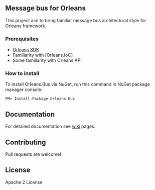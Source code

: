 ## Message bus for Orleans

This project aim to bring familiar message bus architectural style for Orleans framework.

### Prerequisites
- [Orleans SDK](https://orleans.codeplex.com/wikipage?title=Orleans%20Setup%20for%20Developers&referringTitle=Home "Link to Orleans SDK installation page")
- Familiarity with [Orleans.IoC]
- Some familiarity with Orleans API

### How to install

To install Orleans.Bus via NuGet, run this command in NuGet package manager console:

	PM> Install-Package Orleans.Bus

## Documentation

For detailed documentation see [wiki](https://github.com/yevhen/Orleans.Bus/wiki) pages.

## Contributing

Pull requests are welcome!

## License

Apache 2 License